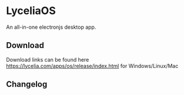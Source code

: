 # LyceliaOS
An all-in-one electronjs desktop app.
## Download
Download links can be found here https://lycelia.com/apps/os/release/index.html for Windows/Linux/Mac
## Changelog

